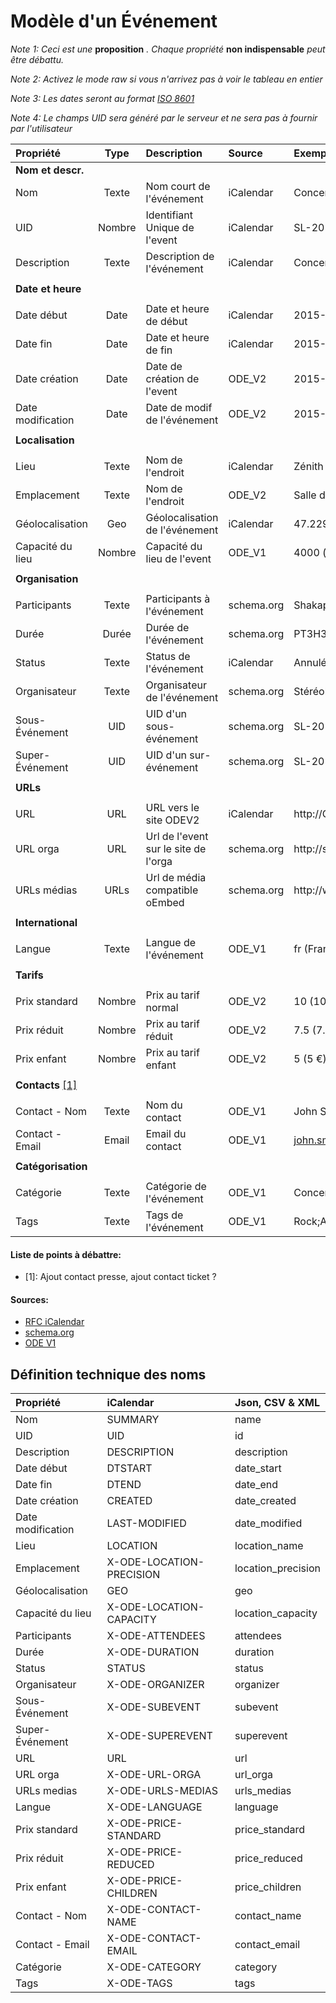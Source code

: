 Modèle d'un Événement
=====================

*Note 1: Ceci est une* **proposition** *. Chaque propriété* **non indispensable** *peut être débattu.*

*Note 2: Activez le mode raw si vous n'arrivez pas à voir le tableau en entier*

*Note 3: Les dates seront au format [ISO 8601](http://en.wikipedia.org/wiki/ISO_8601)*

*Note 4: Le champs UID sera généré par le serveur et ne sera pas à fournir par l'utilisateur*


| Propriété        | Type     | Description                           | Source     | Exemple                      |
|:-----------------|:--------:|:--------------------------------------|:-----------|:-----------------------------|
| **Nom et descr.**|          |                                       |            |                              |
| Nom              | Texte    | Nom court de l'événement              | iCalendar  | Concert Shakaponk            |
| UID              | Nombre   | Identifiant Unique de l'event         | iCalendar  | SL-2015-XYZ-004              |
| Description      | Texte    | Description de l'événement            | iCalendar  | Concert de rock et [...]     |
|                  |          |                                       |            |                              |
| **Date et heure**|          |                                       |            |                              |
|                  |          |                                       |            |                              |
| Date début       | Date     | Date et heure de début                | iCalendar  | 2015-06-20 / 20:00           |
| Date fin         | Date     | Date et heure de fin                  | iCalendar  | 2015-06-20 / 23:30           |
| Date création    | Date     | Date de création de l'event           | ODE_V2     | 2015-04-01 / 13:37           |
| Date modification| Date     | Date de modif de l'événement          | ODE_V2     | 2015-04-03 / 20:15           |
|                  |          |                                       |            |                              |
| **Localisation** |          |                                       |            |                              |
|                  |          |                                       |            |                              |
| Lieu             | Texte    | Nom de l'endroit                      | iCalendar  | Zénith Nantes                |
| Emplacement      | Texte    | Nom de l'endroit                      | ODE_V2     | Salle de concert n°3         |
| Géolocalisation  | Geo      | Géolocalisation de l'événement        | iCalendar  | 47.229234, -1.628550         |
| Capacité du lieu | Nombre   | Capacité du lieu de l'event           | ODE_V1     | 4000 (personnes)             |
|                  |          |                                       |            |                              |
| **Organisation** |          |                                       |            |                              |
|                  |          |                                       |            |                              |
| Participants     | Texte    | Participants à l'événement            | schema.org | Shakaponk;Tagada Jones       |
| Durée            | Durée    | Durée de l'événement                  | schema.org | PT3H30M (3h30min)            |
| Status           | Texte    | Status de l'événement                 | iCalendar  | Annulé / Reporté             |
| Organisateur     | Texte    | Organisateur de l'événement           | schema.org | Stéréolux                    |
| Sous-Événement   | UID      | UID d'un sous-événement               | schema.org | SL-2015-XYZ-009              |
| Super-Événement  | UID      | UID d'un sur-événement                | schema.org | SL-2015-XYZ-001              |
|                  |          |                                       |            |                              |
| **URLs**         |          |                                       |            |                              |
|                  |          |                                       |            |                              |
| URL              | URL      | URL vers le site ODEV2                | iCalendar  | http://ODEV2/event/XYZ123    |
| URL orga         | URL      | Url de l'event sur le site de l'orga  | schema.org | http://stereolux/event/XYZ123|
| URLs médias      | URLs     | Url de média compatible oEmbed        | schema.org | http://website/image.jpg     |
|                  |          |                                       |            |                              |
| **International**|          |                                       |            |                              |
|                  |          |                                       |            |                              |
| Langue           | Texte    | Langue de l'événement                 | ODE_V1     | fr (Français)                |
|                  |          |                                       |            |                              |
| **Tarifs**       |          |                                       |            |                              |
|                  |          |                                       |            |                              |
| Prix standard    | Nombre   | Prix au tarif normal                  | ODE_V2     | 10 (10 €)                    |
| Prix réduit      | Nombre   | Prix au tarif réduit                  | ODE_V2     | 7.5 (7.5 €)                  |
| Prix enfant      | Nombre   | Prix au tarif enfant                  | ODE_V2     | 5 (5 €)                      |
|                  |          |                                       |            |                              |
| **Contacts** [\[1\]](#liste-de-points-%C3%A0-d%C3%A9battre)||       |            |                              |
|                  |          |                                       |            |                              |
| Contact - Nom    | Texte    | Nom du contact                        | ODE_V1     | John Smith                   |
| Contact - Email  | Email    | Email du contact                      | ODE_V1     | john.smith@email.com         |
|                  |          |                                       |            |                              |
|**Catégorisation**|          |                                       |            |                              |
|                  |          |                                       |            |                              |
| Catégorie        | Texte    | Catégorie de l'événement              | ODE_V1     | Concert                      |
| Tags             | Texte    | Tags de l'événement                   | ODE_V1     | Rock;Alternatif;[...]        |


#### Liste de points à débattre:
* \[1\]: Ajout contact presse, ajout contact ticket ?


#### Sources:
* [RFC iCalendar](https://tools.ietf.org/html/rfc5545)
* [schema.org](http://schema.org/Event)
* [ODE V1](https://github.com/LiberTIC/ODE)




Définition technique des noms
-----------------------------

| Propriété         | iCalendar               | Json, CSV & XML        |
|:------------------|:------------------------|:-----------------------|
| Nom               | SUMMARY                 | name                   |
| UID               | UID                     | id                     |
| Description       | DESCRIPTION             | description            |
| Date début        | DTSTART                 | date_start             |
| Date fin          | DTEND                   | date_end               |
| Date création     | CREATED                 | date_created           |
| Date modification | LAST-MODIFIED           | date_modified          |
| Lieu              | LOCATION                | location_name          |
| Emplacement       | X-ODE-LOCATION-PRECISION| location_precision     |
| Géolocalisation   | GEO                     | geo                    |
| Capacité du lieu  | X-ODE-LOCATION-CAPACITY | location_capacity      |
| Participants      | X-ODE-ATTENDEES         | attendees              |
| Durée             | X-ODE-DURATION          | duration               |
| Status            | STATUS                  | status                 |
| Organisateur      | X-ODE-ORGANIZER         | organizer              |
| Sous-Événement    | X-ODE-SUBEVENT          | subevent               |
| Super-Événement   | X-ODE-SUPEREVENT        | superevent             |
| URL               | URL                     | url                    |
| URL orga          | X-ODE-URL-ORGA          | url_orga               |
| URLs medias       | X-ODE-URLS-MEDIAS       | urls_medias            |
| Langue            | X-ODE-LANGUAGE          | language               |
| Prix standard     | X-ODE-PRICE-STANDARD    | price_standard         |
| Prix réduit       | X-ODE-PRICE-REDUCED     | price_reduced          |
| Prix enfant       | X-ODE-PRICE-CHILDREN    | price_children         |
| Contact - Nom     | X-ODE-CONTACT-NAME      | contact_name           |
| Contact - Email   | X-ODE-CONTACT-EMAIL     | contact_email          |
| Catégorie         | X-ODE-CATEGORY          | category               |
| Tags              | X-ODE-TAGS              | tags                   |
